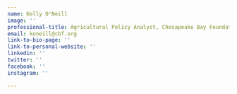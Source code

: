 ```yaml
---
name: Kelly O'Neill
image: ''
professional-title: Agricultural Policy Analyst, Chesapeake Bay Foundation
email: koneill@cbf.org
link-to-bio-page: ''
link-to-personal-website: ''
linkedin: ''
twitter: ''
facebook: ''
instagram: ''

---
```

